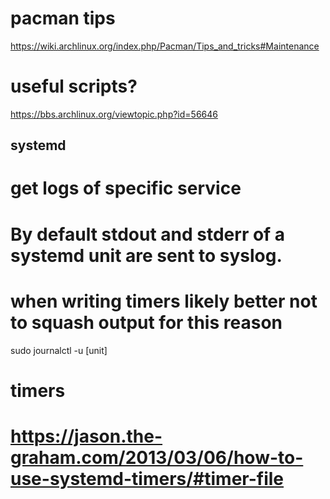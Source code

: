 # pacman tips
https://wiki.archlinux.org/index.php/Pacman/Tips_and_tricks#Maintenance

# useful scripts?
https://bbs.archlinux.org/viewtopic.php?id=56646

##  systemd

# get logs of specific service
# By default stdout and stderr of a systemd unit are sent to syslog. 
# when writing timers likely better not to squash output for this reason
sudo journalctl -u [unit]

# timers
# https://jason.the-graham.com/2013/03/06/how-to-use-systemd-timers/#timer-file
